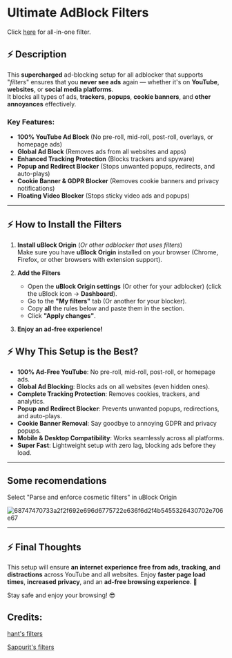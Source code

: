 # **Ultimate AdBlock Filters**

Click [here](https://github.com/nazarhktwitch/uBlock-best-filter/blob/main/all-in-one.txt) for all-in-one filter.

## **⚡ Description**
This **supercharged** ad-blocking setup for all adblocker that supports "*filters*" ensures that you **never see ads** again — whether it's on **YouTube**, **websites**, or **social media platforms**.  
It blocks all types of ads, **trackers**, **popups**, **cookie banners**, and **other annoyances** effectively.

### **Key Features:**
- **100% YouTube Ad Block** (No pre-roll, mid-roll, post-roll, overlays, or homepage ads)
- **Global Ad Block** (Removes ads from all websites and apps)
- **Enhanced Tracking Protection** (Blocks trackers and spyware)
- **Popup and Redirect Blocker** (Stops unwanted popups, redirects, and auto-plays)
- **Cookie Banner & GDPR Blocker** (Removes cookie banners and privacy notifications)
- **Floating Video Blocker** (Stops sticky video ads and popups)

---

## **⚡ How to Install the Filters**

1. **Install uBlock Origin** (*Or other adblocker that uses filters*)  
   Make sure you have **uBlock Origin** installed on your browser (Chrome, Firefox, or other browsers with extension support).

2. **Add the Filters**  
   - Open the **uBlock Origin settings** (Or other for your adblocker) (click the uBlock icon → **Dashboard**).
   - Go to the **"My filters"** tab (Or another for your blocker).
   - Copy **all** the rules below and paste them in the section.
   - Click **"Apply changes"**.

3. **Enjoy an ad-free experience!**

## **⚡ Why This Setup is the Best?**

- **100% Ad-Free YouTube**: No pre-roll, mid-roll, post-roll, or homepage ads.
- **Global Ad Blocking**: Blocks ads on all websites (even hidden ones).
- **Complete Tracking Protection**: Removes cookies, trackers, and analytics.
- **Popup and Redirect Blocker**: Prevents unwanted popups, redirections, and auto-plays.
- **Cookie Banner Removal**: Say goodbye to annoying GDPR and privacy popups.
- **Mobile & Desktop Compatibility**: Works seamlessly across all platforms.
- **Super Fast**: Lightweight setup with zero lag, blocking ads before they load.

---

## Some recomendations

Select "Parse and enforce cosmetic filters" in uBlock Origin

![68747470733a2f2f692e696d6775722e636f6d2f4b5455326430702e706e67](https://github.com/user-attachments/assets/590ea212-2df0-4f68-880a-e636ac6aa0d0)



---

## **⚡ Final Thoughts**

This setup will ensure **an internet experience free from ads, tracking, and distractions** across YouTube and all websites. Enjoy **faster page load times**, **increased privacy**, and an **ad-free browsing experience**. 🚀

Stay safe and enjoy your browsing! 😎

## Credits:

[hant's filters](https://github.com/hant0508/uBlock-filters)

[Sappurit's filters](https://github.com/Sappurit/uBlock-Filters)

